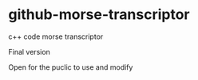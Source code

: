 # github-morse-transcriptor
<p>
c++ code morse transcriptor
</p>
<p>
Final version
</p>
<p>
Open for the puclic to use and modify
</p>
